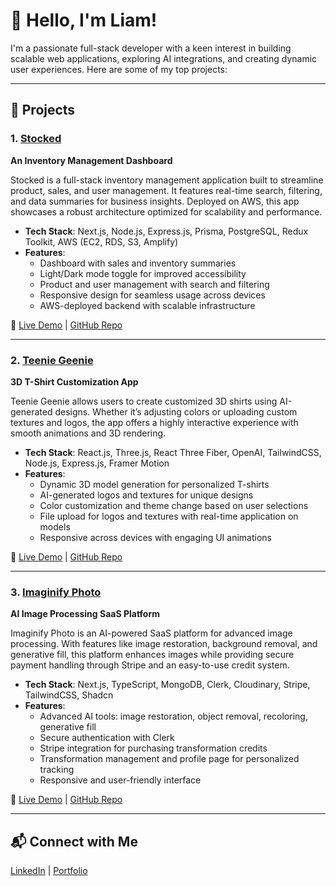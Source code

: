 # 👋 Hello, I'm Liam!

I'm a passionate full-stack developer with a keen interest in building scalable web applications, exploring AI integrations, and creating dynamic user experiences. Here are some of my top projects:

---

## 🚀 Projects

### 1. [**Stocked**](https://main.d1s8h38tag6x10.amplifyapp.com) 
**An Inventory Management Dashboard**

Stocked is a full-stack inventory management application built to streamline product, sales, and user management. It features real-time search, filtering, and data summaries for business insights. Deployed on AWS, this app showcases a robust architecture optimized for scalability and performance.

- **Tech Stack**: Next.js, Node.js, Express.js, Prisma, PostgreSQL, Redux Toolkit, AWS (EC2, RDS, S3, Amplify)
- **Features**:
  - Dashboard with sales and inventory summaries
  - Light/Dark mode toggle for improved accessibility
  - Product and user management with search and filtering
  - Responsive design for seamless usage across devices
  - AWS-deployed backend with scalable infrastructure
  
🔗 [Live Demo](https://main.d1s8h38tag6x10.amplifyapp.com) | [GitHub Repo](https://github.com/lstiles1/inventory-management)

---

### 2. [**Teenie Geenie**](https://teenie-geenie.vercel.app)  
**3D T-Shirt Customization App**

Teenie Geenie allows users to create customized 3D shirts using AI-generated designs. Whether it’s adjusting colors or uploading custom textures and logos, the app offers a highly interactive experience with smooth animations and 3D rendering.

- **Tech Stack**: React.js, Three.js, React Three Fiber, OpenAI, TailwindCSS, Node.js, Express.js, Framer Motion
- **Features**:
  - Dynamic 3D model generation for personalized T-shirts
  - AI-generated logos and textures for unique designs
  - Color customization and theme change based on user selections
  - File upload for logos and textures with real-time application on models
  - Responsive across devices with engaging UI animations

🔗 [Live Demo](https://teenie-geenie.vercel.app) | [GitHub Repo](https://github.com/lstiles1/teenie-geenie)

---

### 3. [**Imaginify Photo**](https://imaginify-photo.vercel.app)  
**AI Image Processing SaaS Platform**

Imaginify Photo is an AI-powered SaaS platform for advanced image processing. With features like image restoration, background removal, and generative fill, this platform enhances images while providing secure payment handling through Stripe and an easy-to-use credit system.

- **Tech Stack**: Next.js, TypeScript, MongoDB, Clerk, Cloudinary, Stripe, TailwindCSS, Shadcn
- **Features**:
  - Advanced AI tools: image restoration, object removal, recoloring, generative fill
  - Secure authentication with Clerk
  - Stripe integration for purchasing transformation credits
  - Transformation management and profile page for personalized tracking
  - Responsive and user-friendly interface

🔗 [Live Demo](https://imaginify-photo.vercel.app) | [GitHub Repo](https://github.com/lstiles1/imaginify)

---

## 📬 Connect with Me
 [LinkedIn](https://www.linkedin.com/in/liam-stiles) | [Portfolio](https://liamstiles.com)


###

